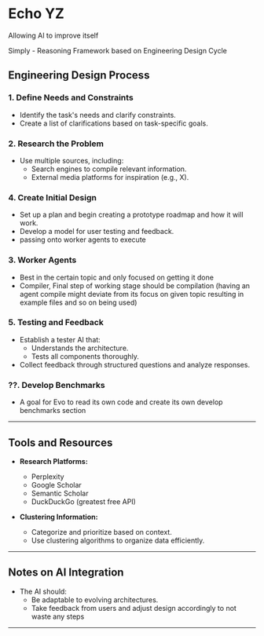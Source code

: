 # Echo YZ
 Allowing AI to improve itself

Simply - Reasoning Framework based on Engineering Design Cycle

## Engineering Design Process

### 1. Define Needs and Constraints
- Identify the task's needs and clarify constraints.
- Create a list of clarifications based on task-specific goals.

### 2. Research the Problem
- Use multiple sources, including:
  - Search engines to compile relevant information.
  - External media platforms for inspiration (e.g., X).
  
### 4. Create Initial Design
- Set up a plan and begin creating a prototype roadmap and how it will work.
- Develop a model for user testing and feedback.
- passing onto worker agents to execute

### 3. Worker Agents
- Best in the certain topic and only focused on getting it done
- Compiler, Final step of working stage should be compilation (having an agent compile might deviate from its focus on given topic resulting in example files and so on being used)

### 5. Testing and Feedback
- Establish a tester AI that:
  - Understands the architecture.
  - Tests all components thoroughly.
- Collect feedback through structured questions and analyze responses.

### ??. Develop Benchmarks
- A goal for Evo to read its own code and create its own develop benchmarks section
---

## Tools and Resources

- **Research Platforms:**
  - Perplexity
  - Google Scholar
  - Semantic Scholar
  - DuckDuckGo (greatest free API)

- **Clustering Information:**
  - Categorize and prioritize based on context.
  - Use clustering algorithms to organize data efficiently.

---

## Notes on AI Integration
- The AI should:
  - Be adaptable to evolving architectures.
  - Take feedback from users and adjust design accordingly to not waste any steps

---